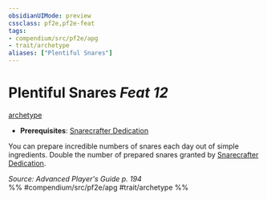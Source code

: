 ```yaml
---
obsidianUIMode: preview
cssclass: pf2e,pf2e-feat
tags:
- compendium/src/pf2e/apg
- trait/archetype
aliases: ["Plentiful Snares"]
---
```

# Plentiful Snares  *Feat 12*  
[archetype](../../rules/traits/archetype.md)  

- **Prerequisites**: [Snarecrafter Dedication](snarecrafter-dedication-apg.md)

You can prepare incredible numbers of snares each day out of simple ingredients. Double the number of prepared snares granted by [Snarecrafter Dedication](snarecrafter-dedication-apg.md).

*Source: Advanced Player's Guide p. 194*  
%% #compendium/src/pf2e/apg #trait/archetype %%